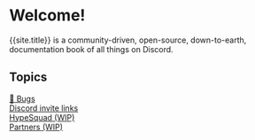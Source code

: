 # Welcome!
{{site.title}} is a community-driven, open-source, down-to-earth, documentation book of all things on Discord.

## Topics
[📂 Bugs](bugs)  
[Discord invite links](servers)  
[HypeSquad (WIP)](hypesquad)  
[Partners (WIP)](partners)
